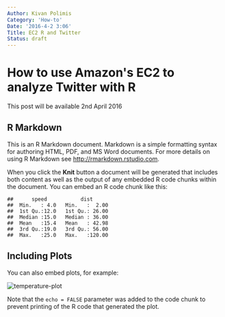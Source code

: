 ```yaml
---
Author: Kivan Polimis
Category: 'How-to'
Date: '2016-4-2 3:06'
Title: EC2 R and Twitter
Status: draft
---
```


How to use Amazon's EC2 to analyze Twitter with R
=================================================

This post will be available 2nd April 2016

R Markdown
----------

This is an R Markdown document. Markdown is a simple formatting syntax
for authoring HTML, PDF, and MS Word documents. For more details on
using R Markdown see <http://rmarkdown.rstudio.com>.

When you click the **Knit** button a document will be generated that
includes both content as well as the output of any embedded R code
chunks within the document. You can embed an R code chunk like this:

    ##      speed           dist       
    ##  Min.   : 4.0   Min.   :  2.00  
    ##  1st Qu.:12.0   1st Qu.: 26.00  
    ##  Median :15.0   Median : 36.00  
    ##  Mean   :15.4   Mean   : 42.98  
    ##  3rd Qu.:19.0   3rd Qu.: 56.00  
    ##  Max.   :25.0   Max.   :120.00

Including Plots
---------------

You can also embed plots, for example:

![temperature-plot](../../images/temperature-plot.png)<!-- -->

Note that the `echo = FALSE` parameter was added to the code chunk to
prevent printing of the R code that generated the plot.

